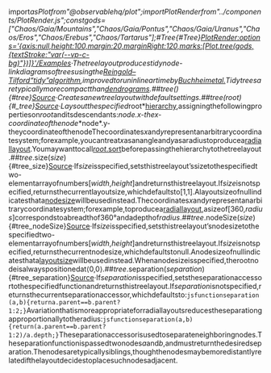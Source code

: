 <scriptsetup>import*asPlotfrom"@observablehq/plot";importPlotRenderfrom"../components/PlotRender.js";constgods=["Chaos/Gaia/Mountains","Chaos/Gaia/Pontus","Chaos/Gaia/Uranus","Chaos/Eros","Chaos/Erebus","Chaos/Tartarus"];</script>#Tree{#Tree}<PlotRender:options='{axis:null,height:100,margin:20,marginRight:120,marks:[Plot.tree(gods,{textStroke:"var(--vp-c-bg)"})]}'/>[Examples](https://observablehq.com/@d3/tidy-tree)·Thetreelayoutproducestidynode-linkdiagramsoftreesusingthe[Reingold–Tilford“tidy”algorithm](http://reingold.co/tidier-drawings.pdf),improvedtoruninlineartimeby[Buchheim*etal.*](http://dirk.jivas.de/papers/buchheim02improving.pdf)Tidytreesaretypicallymorecompactthan[dendrograms](./cluster.md).##tree(){#tree}[Source](https://github.com/d3/d3-hierarchy/blob/main/src/tree.js)·Createsanewtreelayoutwithdefaultsettings.##*tree*(*root*){#_tree}[Source](https://github.com/d3/d3-hierarchy/blob/main/src/tree.js)·Laysoutthespecified*root*[hierarchy](./hierarchy.md),assigningthefollowingpropertieson*root*anditsdescendants:**node*.x-the*x*-coordinateofthenode**node*.y-theycoordinateofthenodeThecoordinates*x*and*y*representanarbitrarycoordinatesystem;forexample,youcantreat*x*asanangleand*y*asaradiustoproducea[radiallayout](https://observablehq.com/@d3/radial-tidy-tree).Youmaywanttocall[*root*.sort](./hierarchy.md#node_sort)beforepassingthehierarchytothetreelayout.##*tree*.size(*size*){#tree_size}[Source](https://github.com/d3/d3-hierarchy/blob/main/src/tree.js)·If*size*isspecified,setsthistreelayout’ssizetothespecifiedtwo-elementarrayofnumbers[*width*,*height*]andreturnsthistreelayout.If*size*isnotspecified,returnsthecurrentlayoutsize,whichdefaultsto[1,1].Alayoutsizeofnullindicatesthata[nodesize](#tree_nodeSize)willbeusedinstead.Thecoordinates*x*and*y*representanarbitrarycoordinatesystem;forexample,toproducea[radiallayout](https://observablehq.com/@d3/radial-tidy-tree),asizeof[360,*radius*]correspondstoabreadthof360°andadepthof*radius*.##*tree*.nodeSize(*size*){#tree_nodeSize}[Source](https://github.com/d3/d3-hierarchy/blob/main/src/tree.js)·If*size*isspecified,setsthistreelayout’snodesizetothespecifiedtwo-elementarrayofnumbers[*width*,*height*]andreturnsthistreelayout.If*size*isnotspecified,returnsthecurrentnodesize,whichdefaultstonull.Anodesizeofnullindicatesthata[layoutsize](#tree_size)willbeusedinstead.Whenanodesizeisspecified,therootnodeisalwayspositionedat⟨0,0⟩.##*tree*.separation(*separation*){#tree_separation}[Source](https://github.com/d3/d3-hierarchy/blob/main/src/tree.js)·If*separation*isspecified,setstheseparationaccessortothespecifiedfunctionandreturnsthistreelayout.If*separation*isnotspecified,returnsthecurrentseparationaccessor,whichdefaultsto:```jsfunctionseparation(a,b){returna.parent==b.parent?1:2;}```Avariationthatismoreappropriateforradiallayoutsreducestheseparationgapproportionallytotheradius:```jsfunctionseparation(a,b){return(a.parent==b.parent?1:2)/a.depth;}```Theseparationaccessorisusedtoseparateneighboringnodes.Theseparationfunctionispassedtwonodes*a*and*b*,andmustreturnthedesiredseparation.Thenodesaretypicallysiblings,thoughthenodesmaybemoredistantlyrelatedifthelayoutdecidestoplacesuchnodesadjacent.